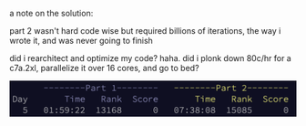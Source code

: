 a note on the solution:

part 2 wasn't hard code wise but required billions of iterations, the way i wrote it, and was never going to finish

did i rearchitect and optimize my code? haha. did i plonk down 80c/hr for a c7a.2xl, parallelize it over 16 cores, and go to bed?

![five hours between submissions](5-timers.png)
